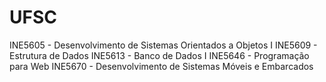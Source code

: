 # UFSC
INE5605 - Desenvolvimento de Sistemas Orientados a Objetos I
INE5609 - Estrutura de Dados
INE5613 - Banco de Dados I
INE5646 - Programação para Web
INE5670 - Desenvolvimento de Sistemas Móveis e Embarcados
